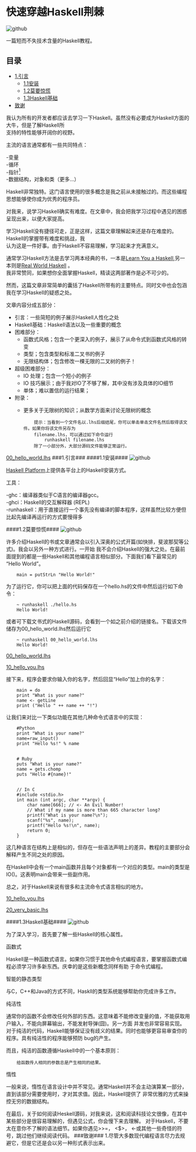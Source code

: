 快速穿越Haskell荆棘
====================
![github](imag/magritte_pleasure_principle.jpg "Title")

一篇短而不失技术含量的Haskell教程。

目录
----

*	[1.引言](#1.引言)
	*	[1.1安装](#1.1安装)
	*	[1.2莫要惊慌](#1.2莫要惊慌)
	*	[1.3Haskell基础](#1.3Haskell基础)
*	[致谢](#致谢)

我认为所有的开发者都应该去学习一下Haskell。虽然没有必要成为Haskell方面的大牛，但是了解Haskell所<br>
支持的特性能够开阔你的视野。

主流的语言通常都有一些共同特点：

-变量 <br>
-循环 <br>
-指针[<sup>1</sup>](#致谢) <br>
-数据结构，对象和类（更多...） <br>

Haskell非常独特。这门语言使用的很多概念是我之前从未接触过的。而这些编程思想能够使你成为优秀的程序员。

对我来，说学习Haskell确实有难度。在文章中，我会把我学习过程中遇见的困惑呈现出来，以便大家提高。

学习Haskell没有捷径可走，正是这样，这篇文章理解起来还是存在难度的。Haskell的掌握带有难度和挑战，我 <br>
认为这是一件好事。由于Haskell不容易理解，学习起来才充满意义。

通常学习Haskell方法是去学习两本经典的书，一本是[Learn You a Haskell](http://learnyouahaskell.com/),另一本则是[Real World Haskell](http://www.amazon.cn/dp/0596514980) 。<br>
我非常赞同，如果想你全面掌握Haskell，精读这两部著作是必不可少的。

然而，这篇文章非常简单的囊括了Haskell所带有的主要特点。同时文中也会包涵我在学习Haskell的疑惑之处。

文章内容分成五部分：

*	引言：一些简短的例子展示Haskell人性化之处
*	Haskell基础：Haskell语法以及一些重要的概念
*	困难部分：
	*	函数式风格；包含一个更深入的例子，展示了从命令式到函数式风格的转变
	*	类型；包含类型和标准二叉书的例子
	*	无限结构体；包含修改一棵无限的二叉树的例子！
*	超级困难部分：
	*	IO 处理；包含一个短小的例子
	*	IO 技巧展示；由于我对IO了不够了解，其中没有涉及具体的IO细节
	*	单体；难以置信的运行结果；
*	附录：
	*	更多关于无限树的知识；从数学方面来讨论无限树的概念

				提示：当看到一个文件名以.lhs后缀结尾，你可以单击单击文件名然后取得该文件。如果你将该文件另存为
				filename.lhs，可以通过如下命令运行
					runhaskell filename.lhs	
				除了一小部分外，大部分源码文件能够正常运行。
	
[00_hello_world.lhs](code/00_hello_world.lhs)
###1.引言###
####1.1安装####
![github](imag/Haskell-logo.png)

[Haskell Platform](http://www.haskell.org/platform/)上提供各平台上的Haskell安装方式。

工具：

-ghc：编译器类似于C语言的编译器gcc。<br>
-ghci：Haskell的交互解释器 (REPL)<br>
-runhaskell：用于直接运行一个事先没有编译的脚本程序，这样虽然比较方便但比起先编译再运行的方式要慢得多<br>

####1.2莫要惊慌####
![github](imag/munch_TheScream.jpg)

许多介绍Haskell的书或文章通常会以引入深奥的公式开篇(如快排，斐波那契等公式)。我会以另外一种方式进行。一开始
我不会介绍Haskell的强大之处。在最前面提到的都是一些Haskell和其他编程语言相似部分。下面我们看下最常见的
“Hello World”。

		main = putStrLn "Hello World!"
		
为了运行它，你可以把上面的代码保存在一个hello.hs的文件中然后运行如下命令：
	
		~ runhaskell ./hello.hs
		Hello World!

或者可下载文书式的Haskell源码，会看到一个如之前介绍的链接名。下载该文件储存为00_hello_world.lhs然后运行它

		~ runhaskell 00_hello_world.lhs
		Hello World!

[00_hello_world.lhs](code/00_hello_world.lhs)

[10_hello_you.lhs](code/10_hello_you.lhs)

接下来，程序会要求你输入你的名字，然后回显“Hello”加上你的名字：

		main = do
    	print "What is your name?"
    	name <- getLine
    	print ("Hello " ++ name ++ "!")
    	
让我们来对比一下类似功能在其他几种命令式语言中的实现：

		#Python
		print "What is your name?"
		name=raw_input()
		print "Hello %s!" % name


		# Ruby
		puts "What is your name?"
		name = gets.chomp
		puts "Hello #{name}!"
		
		
		// In C
		#include <stdio.h>
		int main (int argc, char **argv) {
			char name[666]; // <- An Evil Number!
			// What if my name is more than 665 character long?
			printf("What is your name?\n"); 
			scanf("%s", name);
			printf("Hello %s!\n", name);
			return 0;
		}
		
这几种语言在结构上是相似的，但存在一些语法声明上的差异。教程的主要部分会解释产生不同之处的原因。

在Haskell中会有一个main函数并且每个对象都有一个对应的类型。main的类型是IO()。这表明main会带来一些副作用。

总之，对于Haskell来说有很多和主流命令式语言相似的地方。

[10_hello_you.lhs](code/10_hello_you.lhs)

[20_very_basic.lhs](code/20_very_basic.lhs)

####1.3Haskell基础####
![github](imag/picasso_owl.jpg)

为了深入学习，首先要了解一些Haskell的核心属性。

函数式

Haskell是一种函数式语言。如果你习惯于其他命令式编程语言，要掌握函数式编程必须学习许多新东西。庆幸的是这些新概念同样有助
于命令式编程。

智能的静态类型

与C，C++和Java的方式不同，Haskll的类型系统能够帮助你完成许多工作。

纯洁性

通常你的函数不会修改任何外部的东西。这意味着不能修改变量的值，不能获取用户输入，不能向屏幕输出，不能发射导弹(囧)。另一方面
并发也非常容易实现。对于纯洁的代码，Haskell能够保证没有歧义的结果。同时也能够更容易审查你的程序。具有纯洁性的程序能够预防
bug的产生。

而且，纯洁的函数遵循Haskell中的一个基本原则：

		给函数传人相同的参数总是产生相同的结果。

惰性

一般来说，惰性在语言设计中并不常见。通常Haskell并不会主动演算某一部分，直到该部分需要使用时，才对其求值。因此，Haskell提供了
非常优雅的方式来操控无穷的数据结构。

在最后，关于如何阅读Heskell源码，对我来说，这和阅读科技论文很像，在其中某些部分是很容易理解的，但遇见公式，你会慢下来去理解。
对于Haskell，不要太在意你不了解的语法细节。如果你遇见>>=， <$>， <-或其他一些奇怪的符号，跳过他们继续阅读代码。 
###致谢###
1.尽管大多数现代编程语言尽力去规避它，但是它还是会以另一种形式表示出来。
